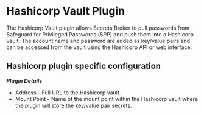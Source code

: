# Hashicorp Vault Plugin

The Hashicorp Vault plugin allows Secrets Broker to pull passwords from Safeguard for Privileged Passwords (SPP) and push them into a Hashicorp vault. The account name and password are added as key/value pairs and can be accessed from the vault using the Hashicorp API or web interface.

## Hashicorp plugin specific configuration

***Plugin Details***

* Address - Full URL to the Hashicorp vault.
* Mount Point - Name of the mount point within the Hashicorp vault where the plugin will store the key/value pair secrets.
